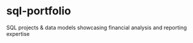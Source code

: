# sql-portfolio
SQL projects &amp; data models showcasing financial analysis and reporting expertise
